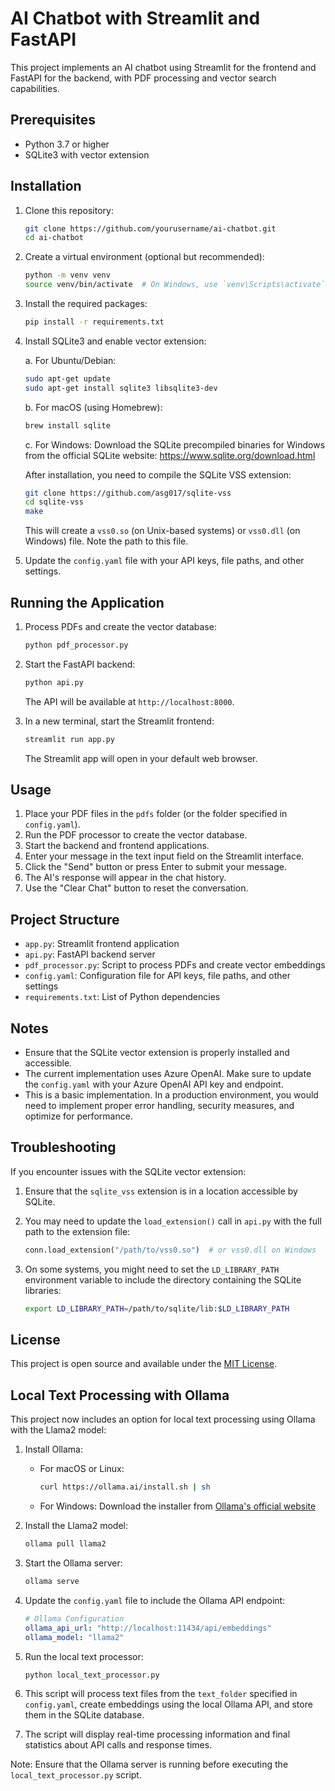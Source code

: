 # AI Chatbot with Streamlit and FastAPI

This project implements an AI chatbot using Streamlit for the frontend and FastAPI for the backend, with PDF processing and vector search capabilities.

## Prerequisites

- Python 3.7 or higher
- SQLite3 with vector extension

## Installation

1. Clone this repository:
   ```bash
   git clone https://github.com/yourusername/ai-chatbot.git
   cd ai-chatbot
   ```

2. Create a virtual environment (optional but recommended):
   ```bash
   python -m venv venv
   source venv/bin/activate  # On Windows, use `venv\Scripts\activate`
   ```

3. Install the required packages:
   ```bash
   pip install -r requirements.txt
   ```

4. Install SQLite3 and enable vector extension:

   a. For Ubuntu/Debian:
   ```bash
   sudo apt-get update
   sudo apt-get install sqlite3 libsqlite3-dev
   ```

   b. For macOS (using Homebrew):
   ```bash
   brew install sqlite
   ```

   c. For Windows:
   Download the SQLite precompiled binaries for Windows from the official SQLite website: https://www.sqlite.org/download.html

   After installation, you need to compile the SQLite VSS extension:

   ```bash
   git clone https://github.com/asg017/sqlite-vss
   cd sqlite-vss
   make
   ```

   This will create a `vss0.so` (on Unix-based systems) or `vss0.dll` (on Windows) file. Note the path to this file.

5. Update the `config.yaml` file with your API keys, file paths, and other settings.

## Running the Application

1. Process PDFs and create the vector database:
   ```bash
   python pdf_processor.py
   ```

2. Start the FastAPI backend:
   ```bash
   python api.py
   ```
   The API will be available at `http://localhost:8000`.

3. In a new terminal, start the Streamlit frontend:
   ```bash
   streamlit run app.py
   ```
   The Streamlit app will open in your default web browser.

## Usage

1. Place your PDF files in the `pdfs` folder (or the folder specified in `config.yaml`).
2. Run the PDF processor to create the vector database.
3. Start the backend and frontend applications.
4. Enter your message in the text input field on the Streamlit interface.
5. Click the "Send" button or press Enter to submit your message.
6. The AI's response will appear in the chat history.
7. Use the "Clear Chat" button to reset the conversation.

## Project Structure

- `app.py`: Streamlit frontend application
- `api.py`: FastAPI backend server
- `pdf_processor.py`: Script to process PDFs and create vector embeddings
- `config.yaml`: Configuration file for API keys, file paths, and other settings
- `requirements.txt`: List of Python dependencies

## Notes

- Ensure that the SQLite vector extension is properly installed and accessible.
- The current implementation uses Azure OpenAI. Make sure to update the `config.yaml` with your Azure OpenAI API key and endpoint.
- This is a basic implementation. In a production environment, you would need to implement proper error handling, security measures, and optimize for performance.

## Troubleshooting

If you encounter issues with the SQLite vector extension:

1. Ensure that the `sqlite_vss` extension is in a location accessible by SQLite.
2. You may need to update the `load_extension()` call in `api.py` with the full path to the extension file:

   ```python
   conn.load_extension("/path/to/vss0.so")  # or vss0.dll on Windows
   ```

3. On some systems, you might need to set the `LD_LIBRARY_PATH` environment variable to include the directory containing the SQLite libraries:

   ```bash
   export LD_LIBRARY_PATH=/path/to/sqlite/lib:$LD_LIBRARY_PATH
   ```

## License

This project is open source and available under the [MIT License](LICENSE).

## Local Text Processing with Ollama

This project now includes an option for local text processing using Ollama with the Llama2 model:

1. Install Ollama:
   - For macOS or Linux:
     ```bash
     curl https://ollama.ai/install.sh | sh
     ```
   - For Windows:
     Download the installer from [Ollama's official website](https://ollama.ai/download)

2. Install the Llama2 model:
   ```bash
   ollama pull llama2
   ```

3. Start the Ollama server:
   ```bash
   ollama serve
   ```

4. Update the `config.yaml` file to include the Ollama API endpoint:
   ```yaml
   # Ollama Configuration
   ollama_api_url: "http://localhost:11434/api/embeddings"
   ollama_model: "llama2"
   ```

5. Run the local text processor:
   ```bash
   python local_text_processor.py
   ```

6. This script will process text files from the `text_folder` specified in `config.yaml`, create embeddings using the local Ollama API, and store them in the SQLite database.

7. The script will display real-time processing information and final statistics about API calls and response times.

Note: Ensure that the Ollama server is running before executing the `local_text_processor.py` script.